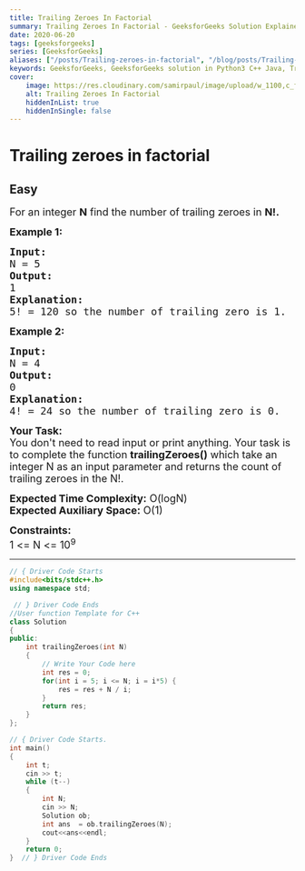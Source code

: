 ```yaml
---
title: Trailing Zeroes In Factorial
summary: Trailing Zeroes In Factorial - GeeksforGeeks Solution Explained
date: 2020-06-20
tags: [geeksforgeeks]
series: [GeeksforGeeks]
aliases: ["/posts/Trailing-zeroes-in-factorial", "/blog/posts/Trailing-zeroes-in-factorial", "/Trailing-zeroes-in-factorial", "/blog/Trailing-zeroes-in-factorial",]
keywords: GeeksforGeeks, GeeksforGeeks solution in Python3 C++ Java, Trailing Zeroes In Factorial solution
cover:
    image: https://res.cloudinary.com/samirpaul/image/upload/w_1100,c_fit,co_rgb:FFFFFF,l_text:Arial_70_bold:Trailing Zeroes In Factorial - Solution Explained/problem-solving.webp
    alt: Trailing Zeroes In Factorial
    hiddenInList: true
    hiddenInSingle: false
---
```



# Trailing zeroes in factorial
## Easy 
<div class="problem-statement">
                <p></p><p><span style="font-size:18px">For an integer <strong>N</strong>&nbsp;find the number of trailing zeroes in <strong>N!.</strong></span></p>

<p><span style="font-size:18px"><strong>Example 1:</strong></span></p>

<pre><span style="font-size:18px"><strong>Input:
</strong>N = 5</span>
<span style="font-size:18px"><strong>Output:
</strong>1</span>
<span style="font-size:18px"><strong>Explanation:
</strong>5! = 120 so the number of trailing zero is 1.</span></pre>

<p><strong><span style="font-size:18px">Example 2:</span></strong></p>

<pre><span style="font-size:18px"><strong>Input:
</strong>N = 4</span>
<span style="font-size:18px"><strong>Output:
</strong></span><span style="font-size:18px">0</span>
<span style="font-size:18px"><strong>Explanation:
</strong>4! = 24 so the number of trailing zero is 0.</span></pre>

<p><span style="font-size:18px"><strong>Your Task:&nbsp;&nbsp;</strong><br>
You don't need to read input or print anything. Your task is to complete the function&nbsp;<strong>trailingZeroes()</strong>&nbsp;which take an integer N as an input parameter and returns the count of trailing zeroes in the N!.</span></p>

<p><span style="font-size:18px"><strong>Expected Time Complexity:</strong>&nbsp;O(logN)<br>
<strong>Expected Auxiliary Space:</strong>&nbsp;O(1)</span></p>

<p><span style="font-size:18px"><strong>Constraints:</strong><br>
1 &lt;= N&nbsp;&lt;= 10<sup>9</sup></span></p>
 <p></p>
            </div>

---




```cpp
// { Driver Code Starts
#include<bits/stdc++.h> 
using namespace std; 

 // } Driver Code Ends
//User function Template for C++
class Solution
{
public:
    int trailingZeroes(int N)
    {
        // Write Your Code here
        int res = 0;
        for(int i = 5; i <= N; i = i*5) {
            res = res + N / i;
        }
        return res;
    }
};

// { Driver Code Starts.
int main()
{
    int t;
    cin >> t;
    while (t--)
    {
        int N;
        cin >> N;
        Solution ob;
        int ans  = ob.trailingZeroes(N);
        cout<<ans<<endl;
    }
    return 0;
}  // } Driver Code Ends
```
